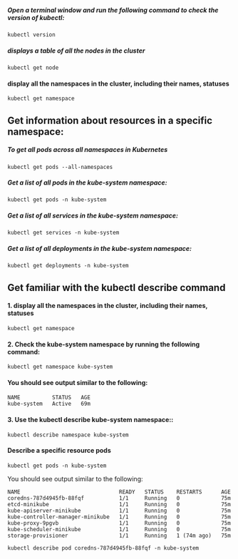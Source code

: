 ##### Open a terminal window and run the following command to check the version of kubectl:

```
kubectl version
```

##### displays a table of all the nodes in the cluster

```
kubectl get node
```

#### display all the namespaces in the cluster, including their names, statuses
```
kubectl get namespace
```



## Get information about resources in a specific namespace:

##### To get all pods across all namespaces in Kubernetes 

```
kubectl get pods --all-namespaces
```

##### Get a list of all pods in the kube-system namespace:

```
kubectl get pods -n kube-system
```

##### Get a list of all services in the kube-system namespace:
``` 
kubectl get services -n kube-system
```

##### Get a list of all deployments in the kube-system namespace:
``` 
kubectl get deployments -n kube-system

```

## Get familiar with the kubectl describe command


#### 1. display all the namespaces in the cluster, including their names, statuses
```
kubectl get namespace
```



#### 2. Check the kube-system namespace by running the following command:
```
kubectl get namespace kube-system
```



#### You should see output similar to the following:
```
NAME          STATUS   AGE
kube-system   Active   69m
```




#### 3. Use the kubectl describe kube-system namespace::
```
kubectl describe namespace kube-system

```

#### Describe a specific resource pods

```
kubectl get pods -n kube-system
```
You should see output similar to the following:

```
NAME                               READY   STATUS    RESTARTS      AGE
coredns-787d4945fb-88fqf           1/1     Running   0             75m
etcd-minikube                      1/1     Running   0             75m
kube-apiserver-minikube            1/1     Running   0             75m
kube-controller-manager-minikube   1/1     Running   0             75m
kube-proxy-9pgvb                   1/1     Running   0             75m
kube-scheduler-minikube            1/1     Running   0             75m
storage-provisioner                1/1     Running   1 (74m ago)   75m
```



```
kubectl describe pod coredns-787d4945fb-88fqf -n kube-system
```